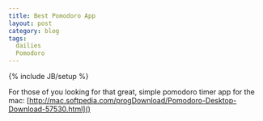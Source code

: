 ```yaml
---
title: Best Pomodoro App
layout: post
category: blog
tags:
  dailies
  Pomodoro
---
```

{% include JB/setup %}

For those of you looking for that great, simple pomodoro timer app for the mac:
[http://mac.softpedia.com/progDownload/Pomodoro-Desktop-Download-57530.html]()